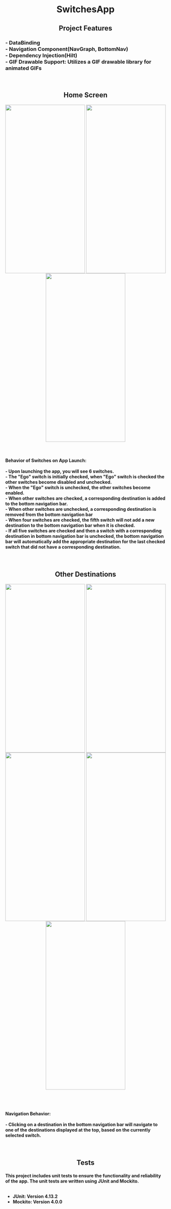 <h1 align="center">
  SwitchesApp
</h1>

<h2 align="center">
  Project Features
</h2>

<h3 align="left">
  - DataBinding <br>
  - Navigation Component(NavGraph, BottomNav)<br>
  - Dependency Injection(Hilt)<br>
  - GIF Drawable Support: Utilizes a GIF drawable library for animated GIFs 
</h3><br>

<h2 align="center">
  Home Screen
</h2>

<p align="center">
  <img align="center" src="https://github.com/Ziyadxan06/SwitchesApp/blob/master/ScreenShots/homescreenSS2.jpeg" width="250px" height="530px">
  <img align="center" src="https://github.com/Ziyadxan06/SwitchesApp/blob/master/ScreenShots/homescreenSS.jpeg"  width="250px" height="530px">
  <img align="center" src="https://github.com/Ziyadxan06/SwitchesApp/blob/master/ScreenShots/homescreenSS3.jpeg"  width="250px" height="530px">
</p> 
<br>
<h4 aling="left">
  Behavior of Switches on App Launch: <br> <br>
  - Upon launching the app, you will see 6 switches. <br>
  - The "Ego" switch is initially checked, when "Ego" switch is checked the other switches become disabled and unchecked. <br>
  - When the "Ego" switch is unchecked, the other switches become enabled. <br>
  - When other switches are checked, a corresponding destination is added to the bottom navigation bar.<br>
  - When other switches are unchecked, a corresponding destination is removed from the bottom navigation bar <br>
  - When four switches are checked, the fifth switch will not add a new destination to the bottom navigation bar when it is checked. <br>
  - If all five switches are checked and then a switch with a corresponding destination in bottom navigation bar is unchecked, the bottom navigation bar will automatically add the appropriate     
    destination for the last checked switch that did not have a corresponding destination.
</h4> <br/>

<h2 align="center">
  Other Destinations
</h2>

<p align="center">
  <img align="center" src="https://github.com/Ziyadxan06/SwitchesApp/blob/master/ScreenShots/sacrificeSS.jpeg" width="250px" height="530px">
  <img align="center" src="https://github.com/Ziyadxan06/SwitchesApp/blob/master/ScreenShots/christmasSS.jpeg"  width="250px" height="530px">
  <img align="center" src="https://github.com/Ziyadxan06/SwitchesApp/blob/master/ScreenShots/novruzSS.jpeg"  width="250px" height="530px">
  <img align="center" src="https://github.com/Ziyadxan06/SwitchesApp/blob/master/ScreenShots/ramadanSS.jpeg"  width="250px" height="530px"> 
  <img align="center" src="https://github.com/Ziyadxan06/SwitchesApp/blob/master/ScreenShots/haloweenSS.jpeg"  width="250px" height="530px">
</p> 

<br><br>

<h4 align="left">
  Navigation Behavior: <br><br>
  - Clicking on a destination in the bottom navigation bar will navigate to one of the destinations displayed at the top, based on the currently selected switch.
</h4><br>

<h2 align="center">
  Tests
</h2>

<h4>
  This project includes unit tests to ensure the functionality and reliability of the app. The unit tests are written using JUnit and Mockito. <br><br>
  
  - JUnit: Version 4.13.2
  - Mockito: Version 4.0.0
</h4>
